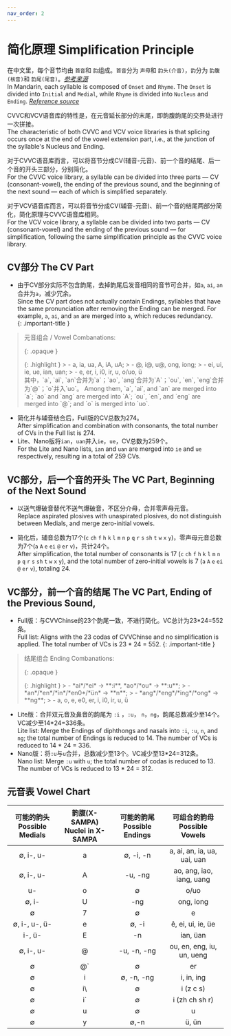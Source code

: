 ```yaml
---
nav_order: 2
---
```


# 简化原理 Simplification Principle

在中文里，每个音节均由 `首音`和 `韵`组成。`首音`分为 `声母`和 `韵头(介音)`，`韵`分为 `韵腹(核音)`和 `韵尾(尾音)`。[*参考来源*](http://jpk.pku.edu.cn/course/llyyx/script/142.pdf)  
In Mandarin, each syllable is composed of `Onset` and `Rhyme`. The `Onset` is divided into `Initial` and `Medial`, while `Rhyme` is divided into `Nucleus` and `Ending`. [*Reference source*](http://jpk.pku.edu.cn/course/llyyx/script/142.pdf)  

CVVC和VCV语音库的特性是，在元音延长部分的末尾，即韵腹韵尾的交界处进行一次拼接。  
The characteristic of both CVVC and VCV voice libraries is that splicing occurs once at the end of the vowel extension part, i.e., at the junction of the syllable's Nucleus and Ending.  

对于CVVC语音库而言，可以将音节分成CV(辅音-元音)、前一个音的结尾、后一个音的开头三部分，分别简化。  
For the CVVC voice library, a syllable can be divided into three parts — CV (consonant-vowel), the ending of the previous sound, and the beginning of the next sound — each of which is simplified separately.  

对于VCV语音库而言，可以将音节分成CV(辅音-元音)、前一个音的结尾两部分简化，简化原理与CVVC语音库相同。  
For the VCV voice library, a syllable can be divided into two parts — CV (consonant-vowel) and the ending of the previous sound — for simplification, following the same simplification principle as the CVVC voice library.  

## CV部分 The CV Part

- 由于CV部分实际不包含韵尾，去掉韵尾后发音相同的音节可合并，如`a`, `ai`, `an`合并为`a`，减少冗余。  
  Since the CV part does not actually contain Endings, syllables that have the same pronunciation after removing the Ending can be merged. For example, `a`, `ai`, and `an` are merged into `a`, which reduces redundancy.  
{: .important-title }
> 元音组合 / Vowel Combanations:
> 
> {: .opaque }
> <div markdown="block">
> {: .highlight }
> > - a, ia, ua, A, iA, uA;
> > - @, i@, u@, ong, iong;
> > - ei, ui, ie, ue, ian, uan;
> > - e, er, i, i0, ir, u, o/uo, ü
> </div>
> 其中，`a`, `ai`, `an`合并为`a`；`ao`, `ang`合并为`A`；`ou`, `en`, `eng`合并为`@`；`o`并入`uo`。
> Among them, `a`, `ai`, and `an` are merged into `a`; `ao` and `ang` are merged into `A`; `ou`, `en`, and `eng` are merged into `@`; and `o` is merged into `uo`.
- 简化并与辅音结合后，Full版的CV总数为274。  
  After simplification and combination with consonants, the total number of CVs in the Full list is 274.
- Lite、Nano版将`ian`，`uan`并入`ie`，`ue`，CV总数为259个。  
  For the Lite and Nano lists, `ian` and `uan` are merged into `ie` and `ue` respectively, resulting in a total of 259 CVs.

## VC部分，后一个音的开头 The VC Part, Beginning of the Next Sound

- 以送气爆破音替代不送气爆破音，不区分介母，合并零声母元音。  
  Replace aspirated plosives with unaspirated plosives, do not distinguish between Medials, and merge zero-initial vowels.

- 简化后，辅音总数为17个(`c` `ch` `f` `h` `k` `l` `m` `n` `p` `q` `r` `s` `sh` `t` `w` `x` `y`)，零声母元音总数为7个(`a` `A` `e` `ei` `@` `er` `v`)，共计24个。  
  After simplification, the total number of consonants is 17 (`c` `ch` `f` `h` `k` `l` `m` `n` `p` `q` `r` `s` `sh` `t` `w` `x` `y`), and the total number of zero-initial vowels is 7 (`a` `A` `e` `ei` `@` `er` `v`), totaling 24.

## VC部分，前一个音的结尾 The VC Part, Ending of the Previous Sound,

- Full版：与CVVChinse的23个韵尾一致，不进行简化。VC总计为23*24=552条。  
  Full list: Aligns with the 23 codas of CVVChinse and no simplification is applied. The total number of VCs is 23 * 24 = 552.
{: .important-title }
> 结尾组合 Ending Combanations:
> 
> {: .opaque }
> <div markdown="block">
> {: .highlight }
> > - *ai*/*ei* -> **:i**, *ao*/*ou* -> **:u**;
> > - *an*/*en*/*in*/*en0*/*ün* -> **n**;
> > - *ang*/*eng*/*ing*/*ong* -> **ng**;
> > - a, o, e, e0, er, i, i0, ir, u, ü
> </div>
- Lite版：合并双元音及鼻音的韵尾为 `:i` ，`:u`， `n`，`ng`，韵尾总数减少至14个。VC减少至14*24=336条。  
  Lite list: Merge the Endings of diphthongs and nasals into `:i`, `:u`, `n`, and `ng`; the total number of Endings is reduced to 14. The number of VCs is reduced to 14 * 24 = 336.
- Nano版：将`:u`与`u`合并，总数减少至13个。VC减少至13*24=312条。  
  Nano list: Merge `:u` with `u`; the total number of codas is reduced to 13. The number of VCs is reduced to 13 * 24 = 312.


## 元音表 Vowel Chart
| 可能的韵头<br/>Possible Medials | 韵腹(X-SAMPA)<br/>Nuclei in X-SAMPA | 可能的韵尾<br/>Possible Endings | 可组合的韵母<br/> Possible Vowels |
| :---: | :---: | :---: | :---: |
| ∅, i-, u- | a | ∅, -i, -n | a, ai, an, ia, ua, uai, uan |
| ∅, i-, u- | A | -u, -ng | ao, ang, iao, iang, uang |
| u- | o | ∅ | o/uo |
| ∅, i- | U | -ng | ong, iong |
| ∅ | 7 | ∅ | e |
| ∅, i-, u-, ü- | e | ∅, -i | ê, ei, ui, ie, üe |
| i-, ü- | E | -n | ian, üan |
| ∅, i-, u- | @ | -u, -n, -ng | ou, en, eng, iu, un, ueng |
| ∅ | @` | ∅ | er |
| ∅ | i | ∅, -n, -ng | i, in, ing |
| ∅ | i\ | ∅ | i (z c s) |
| ∅ | i` | ∅ | i (zh ch sh r) |
| ∅ | u | ∅ | u |
| ∅ | y | ∅,-n | ü, ün |
